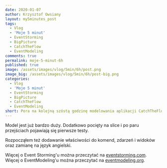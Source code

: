 ```yaml
---
date: 2020-01-07
author: Krzysztof Owsiany
layout: my5minutes_post
tags:
  - Vlog
  - 'Moje 5 minut'
  - EventStorming
  - BigPicture
  - CatchTheFlow
  - EventModeling
comments: true
permalink: moje-5-minut-6h
published: true
image: /assets/images/vlog/5min/6h/post.png
image_big: /assets/images/vlog/5min/6h/post-big.png
categories:
  - Vlog
  - 'Moje 5 minut'
  - EventStorming
  - BigPicture
  - CatchTheFlow
  - EventModeling
short: Pora na kolejną szóstą godzinę modelowania aplikacji CatchTheFlow. Nadal korzystam z EventModeling'u i niczym z plasteliny lepię aplikację.
---
```

Model jest już bardzo duży. Dodatkowo pocięty na slice i po paru przejściach pojawiają się pierwsze testy.

Rozpocząłem też dodawanie właściwości do komend, zdarzeń i widoków oraz zamianę na język angielski.

Więcej o Event Storming'u można przeczytać na [eventstorming.com](https://www.eventstorming.com).
Więcej o EventModeling'u można przeczytać na [eventmodeling.org](https://eventmodeling.org).